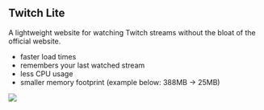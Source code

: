 ## Twitch Lite

A lightweight website for watching Twitch streams without the bloat of the official website.

- faster load times
- remembers your last watched stream
- less CPU usage
- smaller memory footprint (example below: 388MB -> 25MB)

![](https://user-images.githubusercontent.com/19637735/61996760-5f2fda80-b098-11e9-9560-f355125d383d.png)
